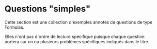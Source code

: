 # Questions "simples"

Cette section est une collection d'exemples annotés de questions de type Formulas.

Elles n'ont pas d'ordre de lecture spécifique puisque chaque question portera sur un ou plusieurs problèmes spécifiques indiqués dans le titre.
